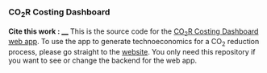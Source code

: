 ### CO<sub>2</sub>R Costing Dashboard
**Cite this work : [__]()**
This is the source code for the [CO<sub>2</sub>R Costing Dashboard web app](https://co2r-dashboard.streamlit.app/). To use the app to generate technoeconomics for a CO<sub>2</sub> reduction process, please go straight to the [website](https://co2r-dashboard.streamlit.app/). You only need this repository if you want to see or change the backend for the web app.
